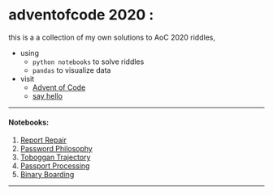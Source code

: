 # adventofcode 2020 :

this is a a collection of my own solutions to AoC 2020 riddles, 

- using 
    - `python notebooks` to solve riddles 
    - `pandas` to visualize data
- visit 
    - [Advent of Code](https://adventofcode.com/2020/day/5/answer)
    - [say hello](https://twitter.com/invzz)

---------- 
#### Notebooks:
1. [Report Repair](https://github.com/invzz/adventofcode/blob/main/day1.ipynb)
2. [Password Philosophy](https://github.com/invzz/adventofcode/blob/main/day2.ipynb)
3. [Toboggan Trajectory](https://github.com/invzz/adventofcode/blob/main/day3.ipynb)
4. [Passport Processing](https://github.com/invzz/adventofcode/blob/main/day4.ipynb)
5. [Binary Boarding](https://github.com/invzz/adventofcode/blob/main/day5.ipynb)
----------
